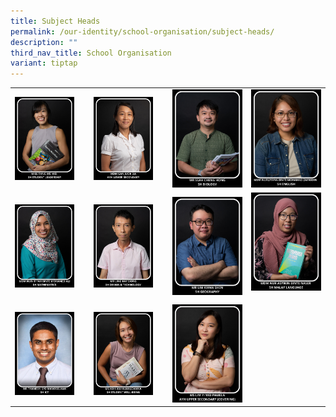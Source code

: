 ```yaml
---
title: Subject Heads
permalink: /our-identity/school-organisation/subject-heads/
description: ""
third_nav_title: School Organisation
variant: tiptap
---
```

<table><tbody><tr><td rowspan="1" colspan="1"><div class="isomer-image-wrapper"><img style="width: 85%;" height="auto" width="100%" src="/images/weiwei2.jpg"></div></td><td rowspan="1" colspan="1"><div class="isomer-image-wrapper"><img style="width: 85%;" height="auto" width="100%" src="/images/Juok sia.jpg"></div></td><td rowspan="1" colspan="1"><div class="isomer-image-wrapper"><img style="width: 100%" height="auto" width="100%" src="/images/sh9.jpg"></div></td><td rowspan="1" colspan="1"><div class="isomer-image-wrapper"><img style="width: 100%" height="auto" width="100%" src="/images/sh4.jpg"></div></td></tr><tr><td rowspan="1" colspan="1"><div class="isomer-image-wrapper"><img style="width: 85%;" height="auto" width="100%" src="/images/sh5.jpg"></div></td><td rowspan="1" colspan="1"><div class="isomer-image-wrapper"><img style="width: 85%;" height="auto" width="100%" src="/images/sh3.jpg"></div></td><td rowspan="1" colspan="1"><div class="isomer-image-wrapper"><img style="width: 100%" height="auto" width="100%" src="/images/sh6.jpg"></div></td><td rowspan="1" colspan="1"><div class="isomer-image-wrapper"><img style="width: 100%" height="auto" width="100%" src="/images/asyikin2.jpg"></div><p></p></td></tr><tr><td rowspan="1" colspan="1"><div class="isomer-image-wrapper"><img style="width: 85%;" height="auto" width="100%" alt="" src="/images/2.jpg"></div></td><td rowspan="1" colspan="1"><div class="isomer-image-wrapper"><img style="width: 85%;" height="auto" width="100%" src="/images/sh7.jpg"></div></td><td rowspan="1" colspan="1"><div class="isomer-image-wrapper"><img style="width: 100%" height="auto" width="100%" src="/images/sh10.jpg"></div></td><td rowspan="1" colspan="1"><p></p></td></tr></tbody></table><p></p><p></p>